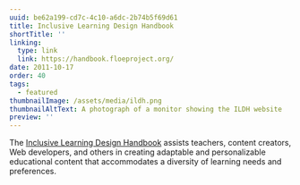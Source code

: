```yaml
---
uuid: be62a199-cd7c-4c10-a6dc-2b74b5f69d61
title: Inclusive Learning Design Handbook
shortTitle: ''
linking:
  type: link
  link: https://handbook.floeproject.org/
date: 2011-10-17
order: 40
tags:
  - featured
thumbnailImage: /assets/media/ildh.png
thumbnailAltText: A photograph of a monitor showing the ILDH website
preview: ''
---
```

The [Inclusive Learning Design Handbook](https://handbook.floeproject.org/) assists teachers, content creators, Web
developers, and others in creating adaptable and personalizable educational content that accommodates a diversity of
learning needs and preferences.
